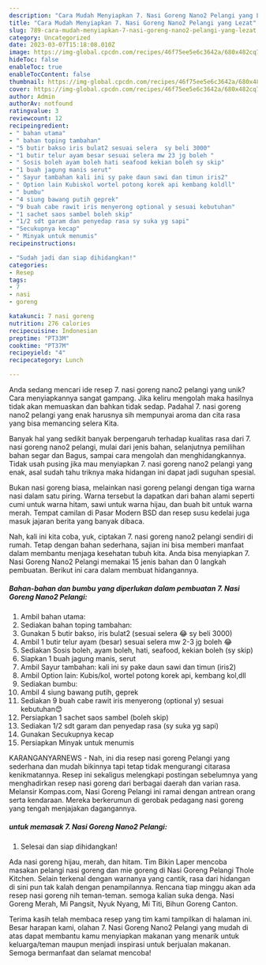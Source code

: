 ```yaml
---
description: "Cara Mudah Menyiapkan 7. Nasi Goreng Nano2 Pelangi yang Lezat"
title: "Cara Mudah Menyiapkan 7. Nasi Goreng Nano2 Pelangi yang Lezat"
slug: 789-cara-mudah-menyiapkan-7-nasi-goreng-nano2-pelangi-yang-lezat
category: Uncategorized
date: 2023-03-07T15:18:08.010Z
image: https://img-global.cpcdn.com/recipes/46f75ee5e6c3642a/680x482cq70/7-nasi-goreng-nano2-pelangi-foto-resep-utama.jpg
hideToc: false
enableToc: true
enableTocContent: false
thumbnail: https://img-global.cpcdn.com/recipes/46f75ee5e6c3642a/680x482cq70/7-nasi-goreng-nano2-pelangi-foto-resep-utama.jpg
cover: https://img-global.cpcdn.com/recipes/46f75ee5e6c3642a/680x482cq70/7-nasi-goreng-nano2-pelangi-foto-resep-utama.jpg
author: Admin
authorAv: notfound
ratingvalue: 3
reviewcount: 12
recipeingredient:
- " bahan utama"
- " bahan toping tambahan"
- "5 butir bakso iris bulat2 sesuai selera  sy beli 3000"
- "1 butir telur ayam besar sesuai selera mw 23 jg boleh "
- " Sosis boleh ayam boleh hati seafood kekian boleh sy skip"
- "1 buah jagung manis serut"
- " Sayur tambahan kali ini sy pake daun sawi dan timun iris2"
- " Option lain Kubiskol wortel potong korek api kembang koldll"
- " bumbu"
- "4 siung bawang putih geprek"
- "9 buah cabe rawit iris menyerong optional y sesuai kebutuhan"
- "1 sachet saos sambel boleh skip"
- "1/2 sdt garam dan penyedap rasa sy suka yg sapi"
- "Secukupnya kecap"
- " Minyak untuk menumis"
recipeinstructions:

- "Sudah jadi dan siap dihidangkan!"
categories:
- Resep
tags:
- 7
- nasi
- goreng

katakunci: 7 nasi goreng 
nutrition: 276 calories
recipecuisine: Indonesian
preptime: "PT33M"
cooktime: "PT37M"
recipeyield: "4"
recipecategory: Lunch

---
```





Anda sedang mencari ide resep 7. nasi goreng nano2 pelangi yang unik? Cara menyiapkannya sangat gampang. Jika keliru mengolah maka hasilnya tidak akan memuaskan dan bahkan tidak sedap. Padahal 7. nasi goreng nano2 pelangi yang enak harusnya sih mempunyai aroma dan cita rasa yang bisa memancing selera Kita.





Banyak hal yang sedikit banyak berpengaruh terhadap kualitas rasa dari 7. nasi goreng nano2 pelangi, mulai dari jenis bahan, selanjutnya pemilihan bahan segar dan Bagus, sampai cara mengolah dan menghidangkannya. Tidak usah pusing jika mau menyiapkan 7. nasi goreng nano2 pelangi yang enak,      asal sudah tahu triknya maka hidangan ini dapat jadi suguhan spesial.














Bukan nasi goreng biasa, melainkan nasi goreng pelangi dengan tiga warna nasi dalam satu piring. Warna tersebut Ia dapatkan dari bahan alami seperti cumi untuk warna hitam, sawi untuk warna hijau, dan buah bit untuk warna merah. Tempat camilan di Pasar Modern BSD dan resep susu kedelai juga masuk jajaran berita yang banyak dibaca.






Nah, kali ini kita coba, yuk, ciptakan 7. nasi goreng nano2 pelangi sendiri di rumah. Tetap dengan bahan sederhana, sajian ini bisa memberi manfaat dalam membantu menjaga kesehatan tubuh kita. Anda bisa menyiapkan 7. Nasi Goreng Nano2 Pelangi memakai 15 jenis bahan dan 0 langkah pembuatan. Berikut ini cara dalam membuat hidangannya.

<!--inarticleads1-->

##### Bahan-bahan dan bumbu yang diperlukan dalam pembuatan 7. Nasi Goreng Nano2 Pelangi:

1. Ambil  bahan utama:
1. Sediakan  bahan toping tambahan:
1. Gunakan 5 butir bakso, iris bulat2 (sesuai selera 😂 sy beli 3000)
1. Ambil 1 butir telur ayam (besar) sesuai selera mw 2-3 jg boleh 😂
1. Sediakan  Sosis boleh, ayam boleh, hati, seafood, kekian boleh (sy skip)
1. Siapkan 1 buah jagung manis, serut
1. Ambil  Sayur tambahan: kali ini sy pake daun sawi dan timun (iris2)
1. Ambil  Option lain: Kubis/kol, wortel potong korek api, kembang kol,dll
1. Sediakan  bumbu:
1. Ambil 4 siung bawang putih, geprek
1. Sediakan 9 buah cabe rawit iris menyerong (optional y) sesuai kebutuhan😊
1. Persiapkan 1 sachet saos sambel (boleh skip)
1. Sediakan 1/2 sdt garam dan penyedap rasa (sy suka yg sapi)
1. Gunakan Secukupnya kecap
1. Persiapkan  Minyak untuk menumis


KARANGANYARNEWS - Nah, ini dia resep nasi goreng Pelangi yang sederhana dan mudah bikinnya tapi tetap tidak mengurangi citarasa kenikmatannya. Resep ini sekaligus melengkapi postingan sebelumnya yang menghadirkan resep nasi goreng dari berbagai daerah dan varian rasa. Melansir Kompas.com, Nasi Goreng Pelangi ini ramai dengan antrean orang serta kendaraan. Mereka berkerumun di gerobak pedagang nasi goreng yang tengah menjajakan dagangannya. 

<!--inarticleads2-->

#####  untuk memasak 7. Nasi Goreng Nano2 Pelangi:


1. Selesai dan siap dihidangkan!

Ada nasi goreng hijau, merah, dan hitam. Tim Bikin Laper mencoba masakan pelangi nasi goreng dan mie goreng di Nasi Goreng Pelangi Thole Kitchen. Selain terkenal dengan warnanya yang cantik, rasa dari hidangan di sini pun tak kalah dengan penampilannya. Rencana tiap minggu akan ada resep nasi goreng nih teman-teman. semoga kalian suka denga. Nasi Goreng Merah, Mi Pangsit, Nyuk Nyang, Mi Titi, Bihun Goreng Canton. 

Terima kasih telah membaca resep yang tim kami tampilkan di halaman ini. Besar harapan kami, olahan 7. Nasi Goreng Nano2 Pelangi yang mudah di atas dapat membantu kamu menyiapkan makanan yang menarik untuk keluarga/teman maupun menjadi inspirasi untuk berjualan makanan. Semoga bermanfaat dan selamat mencoba!
